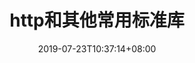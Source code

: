 ---
title: "http和其他常用标准库"
date: 2019-07-23T10:37:14+08:00
draft: true
categories: ["go语言"]
tags: ["go语言"]
keywords: ["http", "标准库"]

---